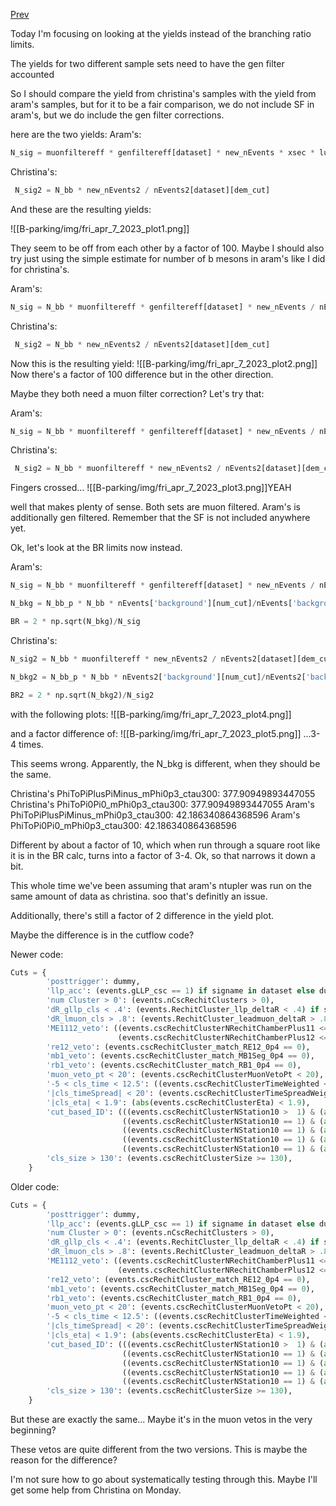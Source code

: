 [Prev](/B-parking/Wed_Apr_5_2023.md)

Today I'm focusing on looking at the yields instead of the branching ratio limits.

The yields for two different sample sets need to have the gen filter accounted

So I should compare the yield from christina's samples with the yield from aram's samples, but for it to be a fair comparison, we do not include SF in aram's, but we do include the gen filter corrections.

here are the two yields:
Aram's:
```python
N_sig = muonfiltereff * genfiltereff[dataset] * new_nEvents * xsec * lumi / nEvents[dataset][dem_cut]
```

Christina's:
```python
 N_sig2 = N_bb * new_nEvents2 / nEvents2[dataset][dem_cut]
```

And these are the resulting yields:

![[B-parking/img/fri_apr_7_2023_plot1.png]]

They seem to be off from each other by a factor of 100. Maybe I should also try just using the simple estimate for number of b mesons in aram's like I did for christina's.

Aram's:
```python
N_sig = N_bb * muonfiltereff * genfiltereff[dataset] * new_nEvents / nEvents[dataset][dem_cut]
```

Christina's:
```python
 N_sig2 = N_bb * new_nEvents2 / nEvents2[dataset][dem_cut]
```

Now this is the resulting yield:
![[B-parking/img/fri_apr_7_2023_plot2.png]]
Now there's a factor of 100 difference but in the other direction.

Maybe they both need a muon filter correction? Let's try that:

Aram's:
```python
N_sig = N_bb * muonfiltereff * genfiltereff[dataset] * new_nEvents / nEvents[dataset][dem_cut]
```

Christina's:
```python
 N_sig2 = N_bb * muonfiltereff * new_nEvents2 / nEvents2[dataset][dem_cut]
```

Fingers crossed...
![[B-parking/img/fri_apr_7_2023_plot3.png]]YEAH

well that makes plenty of sense. Both sets are muon filtered. Aram's is additionally gen filtered. Remember that the SF is not included anywhere yet.

Ok, let's look at the BR limits now instead.

Aram's:
```python
N_sig = N_bb * muonfiltereff * genfiltereff[dataset] * new_nEvents / nEvents[dataset][dem_cut]

N_bkg = N_bb_p * N_bb * nEvents['background'][num_cut]/nEvents['background'][dem_cut] 

BR = 2 * np.sqrt(N_bkg)/N_sig

```

Christina's:
```python
N_sig2 = N_bb * muonfiltereff * new_nEvents2 / nEvents2[dataset][dem_cut]

N_bkg2 = N_bb_p * N_bb * nEvents2['background'][num_cut]/nEvents2['background'][dem_cut] 

BR2 = 2 * np.sqrt(N_bkg2)/N_sig2
```

with the following plots:
![[B-parking/img/fri_apr_7_2023_plot4.png]]

and a factor difference of:
![[B-parking/img/fri_apr_7_2023_plot5.png]]
...3-4 times.

This seems wrong. Apparently, the N_bkg is different, when they should be the same.

Christina's PhiToPiPlusPiMinus_mPhi0p3_ctau300: 377.90949893447055
Christina's PhiToPi0Pi0_mPhi0p3_ctau300: 377.90949893447055
Aram's PhiToPiPlusPiMinus_mPhi0p3_ctau300: 42.186340864368596
Aram's PhiToPi0Pi0_mPhi0p3_ctau300: 42.186340864368596

Different by about a factor of 10, which when run through a square root like it is in the BR calc, turns into a factor of 3-4. Ok, so that narrows it down a bit.

This whole time we've been assuming that aram's ntupler was run on the same amount of data as christina. soo that's definitly an issue.

Additionally, there's still a factor of 2 difference in the yield plot.

Maybe the difference is in the cutflow code?

Newer code:
```python
Cuts = {
		'posttrigger': dummy, 
		'llp_acc': (events.gLLP_csc == 1) if signame in dataset else dummy,
		'num Cluster > 0': (events.nCscRechitClusters > 0),
		'dR_gllp_cls < .4': (events.RechitCluster_llp_deltaR < .4) if signame in dataset else dummy,
		'dR_lmuon_cls > .8': (events.RechitCluster_leadmuon_deltaR > .8),
		'ME1112_veto': ((events.cscRechitClusterNRechitChamberPlus11 <= 0)&(events.cscRechitClusterNRechitChamberMinus11 <= 0)&
						(events.cscRechitClusterNRechitChamberPlus12 <= 0)&(events.cscRechitClusterNRechitChamberMinus12 <= 0)),
		're12_veto': (events.cscRechitCluster_match_RE12_0p4 == 0),
		'mb1_veto': (events.cscRechitCluster_match_MB1Seg_0p4 == 0),
		'rb1_veto': (events.cscRechitCluster_match_RB1_0p4 == 0),
		'muon_veto_pt < 20': (events.cscRechitClusterMuonVetoPt < 20),
		'-5 < cls_time < 12.5': ((events.cscRechitClusterTimeWeighted <= 12.5)&(events.cscRechitClusterTimeWeighted >= -5)),
		'|cls_timeSpread| < 20': (events.cscRechitClusterTimeSpreadWeightedAll <= 20),
		'|cls_eta| < 1.9': (abs(events.cscRechitClusterEta) < 1.9),
		'cut_based_ID': (((events.cscRechitClusterNStation10 >  1) & (abs(events.cscRechitClusterEta) < 1.9)) |
						 ((events.cscRechitClusterNStation10 == 1) & (abs(events.cscRechitClusterAvgStation10) == 4) & (abs(events.cscRechitClusterEta) < 1.8)) |
						 ((events.cscRechitClusterNStation10 == 1) & (abs(events.cscRechitClusterAvgStation10) == 3) & (abs(events.cscRechitClusterEta) < 1.5)) |
						 ((events.cscRechitClusterNStation10 == 1) & (abs(events.cscRechitClusterAvgStation10) == 2) & (abs(events.cscRechitClusterEta) < 1.7)) |
						 ((events.cscRechitClusterNStation10 == 1) & (abs(events.cscRechitClusterAvgStation10) == 1) & (abs(events.cscRechitClusterEta) < 1.0))),
		'cls_size > 130': (events.cscRechitClusterSize >= 130),
	}
```

Older code:
```python
Cuts = {
		'posttrigger': dummy, 
		'llp_acc': (events.gLLP_csc == 1) if signame in dataset else dummy,
		'num Cluster > 0': (events.nCscRechitClusters > 0),
		'dR_gllp_cls < .4': (events.RechitCluster_llp_deltaR < .4) if signame in dataset else dummy,
		'dR_lmuon_cls > .8': (events.RechitCluster_leadmuon_deltaR > .8),
		'ME1112_veto': ((events.cscRechitClusterNRechitChamberPlus11 <= 0)&(events.cscRechitClusterNRechitChamberMinus11 <= 0)&
						(events.cscRechitClusterNRechitChamberPlus12 <= 0)&(events.cscRechitClusterNRechitChamberMinus12 <= 0)),
		're12_veto': (events.cscRechitCluster_match_RE12_0p4 == 0),
		'mb1_veto': (events.cscRechitCluster_match_MB1Seg_0p4 == 0),
		'rb1_veto': (events.cscRechitCluster_match_RB1_0p4 == 0),
		'muon_veto_pt < 20': (events.cscRechitClusterMuonVetoPt < 20),
		'-5 < cls_time < 12.5': ((events.cscRechitClusterTimeWeighted <= 12.5)&(events.cscRechitClusterTimeWeighted >= -5)),
		'|cls_timeSpread| < 20': (events.cscRechitClusterTimeSpreadWeightedAll <= 20),
		'|cls_eta| < 1.9': (abs(events.cscRechitClusterEta) < 1.9),
		'cut_based_ID': (((events.cscRechitClusterNStation10 >  1) & (abs(events.cscRechitClusterEta) < 1.9)) |
						 ((events.cscRechitClusterNStation10 == 1) & (abs(events.cscRechitClusterAvgStation10) == 4) & (abs(events.cscRechitClusterEta) < 1.8)) |
						 ((events.cscRechitClusterNStation10 == 1) & (abs(events.cscRechitClusterAvgStation10) == 3) & (abs(events.cscRechitClusterEta) < 1.5)) |
						 ((events.cscRechitClusterNStation10 == 1) & (abs(events.cscRechitClusterAvgStation10) == 2) & (abs(events.cscRechitClusterEta) < 1.7)) |
						 ((events.cscRechitClusterNStation10 == 1) & (abs(events.cscRechitClusterAvgStation10) == 1) & (abs(events.cscRechitClusterEta) < 1.0))),
		'cls_size > 130': (events.cscRechitClusterSize >= 130),
	}
```

But these are exactly the same... Maybe it's in the muon vetos in the very beginning?

These vetos are quite different from the two versions. This is maybe the reason for the difference?

I'm not sure how to go about systematically testing through this. Maybe I'll get some help from Christina on Monday.
